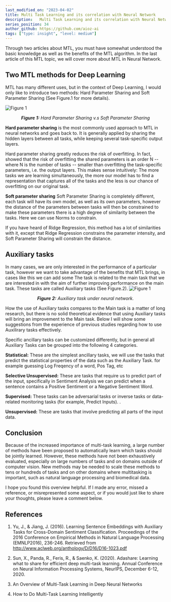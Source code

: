 ```yaml
---
last_modified_on: "2023-04-02"
title: Multi Task Learning and its correlation with Neural Network
description:   Multi Task Learning and its correlation with Neural Network
series_position: 34
author_github: https://github.com/aioz-ai
tags: ["type: insight", "level: medium"]
---
```

Through two articles about MTL, you must have somewhat understood the basic knowledge as well as the benefits of the MTL algorithm. In the last article of this MTL topic, we will cover more about MTL in Neural Network.

## Two MTL methods for Deep Learning
MTL has many different uses, but in the context of Deep Learning, I would only like to introduce two methods: Hard Parameter Sharing and Soft Parameter Sharing (See Figure.1 for more details).

![Figure 1](https://drive.google.com/uc?export=view&id=1ULoRqKrDbghNNDrmsznI-jBCgVa8CuV5)*<center>**Figure 1:** Hard Parameter Sharing v.s Soft Parameter Sharing  </center>*

**Hard parameter sharing** is the most commonly used approach to MTL in neural networks and goes back to. It is generally applied by sharing the hidden layers between all tasks, while keeping several task-specific output layers.

Hard parameter sharing greatly reduces the risk of overfitting. In fact, showed that the risk of overfitting the shared parameters is an order N -- where N is the number of tasks -- smaller than overfitting the task-specific parameters, i.e. the output layers. This makes sense intuitively: The more tasks we are learning simultaneously, the more our model has to find a representation that captures all of the tasks and the less is our chance of overfitting on our original task.

**Soft parameter sharing**
Soft Parameter Sharing is completely different, each task will have its own model, as well as its own parameters, however the distance of the parameters between tasks will then be constrained to make these parameters there is a high degree of similarity between the tasks. Here we can use Norms to constrain.

If you have heard of Ridge Regression, this method has a lot of similarities with it, except that Ridge Regression constrains the parameter intensity, and Soft Parameter Sharing will constrain the distance.


## Auxiliary tasks

In many cases, we are only interested in the performance of a particular task, however we want to take advantage of the benefits that MTL brings, in cases like this we can add some The task is related to the main task that we are interested in with the aim of further improving performance on the main task. These tasks are called Auxiliary tasks (See Figure.2).
![Figure 1](https://drive.google.com/uc?export=view&id=1BM8DtBW2pk_w-3Sf6m7MXAc5nGeR_t_g)*<center>**Figure 2:**  Auxiliary task under neural network. </center>*

How the use of Auxiliary tasks compares to the Main task is a matter of long research, but there is no solid theoretical evidence that using Auxiliary tasks will bring an improvement to the Main task. Below I will show some suggestions from the experience of previous studies regarding how to use Auxilirary tasks effectively.

Specific ancillary tasks can be customized differently, but in general all Auxiliary Tasks can be grouped into the following 4 categories.

**Statistical:** These are the simplest ancillary tasks, we will use the tasks that predict the statistical properties of the data such as the Auxiliary Task. for example guessing Log Freqency of a word, Pos Tag, etc

**Selective Unsupervised:** These are tasks that require us to predict part of the input, specifically in Sentiment Analysis we can predict when a sentence contains a Positive Sentiment or a Negative Sentiment Word.

**Supervised:** These tasks can be adversarial tasks or inverse tasks or data-related monitoring tasks (for example, Predict Inputs). .

**Unsupervised:** These are tasks that involve predicting all parts of the input data.

## Conclusion

Because of the increased importance of multi-task learning, a large number of methods have been proposed to automatically learn which tasks should be jointly learned. However, these methods have not been exhaustively evaluated, especially on large numbers of tasks and on domains outside of computer vision. New methods may be needed to scale these methods to tens or hundreds of tasks and on other domains where multitasking is important, such as natural language processing and biomedical data.

I hope you found this overview helpful. If I made any error, missed a reference, or misrepresented some aspect, or if you would just like to share your thoughts, please leave a comment below.

## References

1. Yu, J., & Jiang, J. (2016). Learning Sentence Embeddings with Auxiliary Tasks for Cross-Domain Sentiment Classification. Proceedings of the 2016 Conference on Empirical Methods in Natural Language Processing (EMNLP2016), 236-246. Retrieved from http://www.aclweb.org/anthology/D/D16/D16-1023.pdf

2. Sun, X., Panda, R., Feris, R., & Saenko, K. (2020). Adashare: Learning what to share for efficient deep multi-task learning. Annual Conference on Neural Information Processing Systems, NeurIPS, December 6-12, 2020.

3. An Overview of Multi-Task Learning in Deep Neural Networks

4. How to Do Multi-Task Learning Intelligently